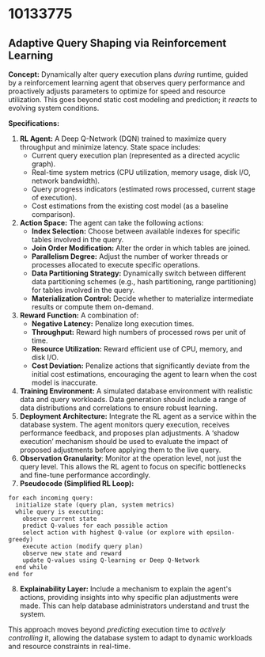 # 10133775

## Adaptive Query Shaping via Reinforcement Learning

**Concept:** Dynamically alter query execution plans *during* runtime, guided by a reinforcement learning agent that observes query performance and proactively adjusts parameters to optimize for speed and resource utilization. This goes beyond static cost modeling and prediction; it *reacts* to evolving system conditions.

**Specifications:**

1.  **RL Agent:** A Deep Q-Network (DQN) trained to maximize query throughput and minimize latency. State space includes:
    *   Current query execution plan (represented as a directed acyclic graph).
    *   Real-time system metrics (CPU utilization, memory usage, disk I/O, network bandwidth).
    *   Query progress indicators (estimated rows processed, current stage of execution).
    *   Cost estimations from the existing cost model (as a baseline comparison).
2.  **Action Space:** The agent can take the following actions:
    *   **Index Selection:** Choose between available indexes for specific tables involved in the query.
    *   **Join Order Modification:** Alter the order in which tables are joined.
    *   **Parallelism Degree:** Adjust the number of worker threads or processes allocated to execute specific operations.
    *   **Data Partitioning Strategy:** Dynamically switch between different data partitioning schemes (e.g., hash partitioning, range partitioning) for tables involved in the query.
    *   **Materialization Control:** Decide whether to materialize intermediate results or compute them on-demand.
3.  **Reward Function:** A combination of:
    *   **Negative Latency:** Penalize long execution times.
    *   **Throughput:** Reward high numbers of processed rows per unit of time.
    *   **Resource Utilization:** Reward efficient use of CPU, memory, and disk I/O.
    *   **Cost Deviation:** Penalize actions that significantly deviate from the initial cost estimations, encouraging the agent to learn when the cost model is inaccurate.
4.  **Training Environment:** A simulated database environment with realistic data and query workloads. Data generation should include a range of data distributions and correlations to ensure robust learning.
5.  **Deployment Architecture:** Integrate the RL agent as a service within the database system. The agent monitors query execution, receives performance feedback, and proposes plan adjustments. A ‘shadow execution’ mechanism should be used to evaluate the impact of proposed adjustments before applying them to the live query.
6.  **Observation Granularity**: Monitor at the operation level, not just the query level. This allows the RL agent to focus on specific bottlenecks and fine-tune performance accordingly.
7.  **Pseudocode (Simplified RL Loop):**

```
for each incoming query:
  initialize state (query plan, system metrics)
  while query is executing:
    observe current state
    predict Q-values for each possible action
    select action with highest Q-value (or explore with epsilon-greedy)
    execute action (modify query plan)
    observe new state and reward
    update Q-values using Q-learning or Deep Q-Network
  end while
end for
```

8. **Explainability Layer:** Include a mechanism to explain the agent's actions, providing insights into why specific plan adjustments were made. This can help database administrators understand and trust the system.

This approach moves beyond *predicting* execution time to *actively controlling* it, allowing the database system to adapt to dynamic workloads and resource constraints in real-time.